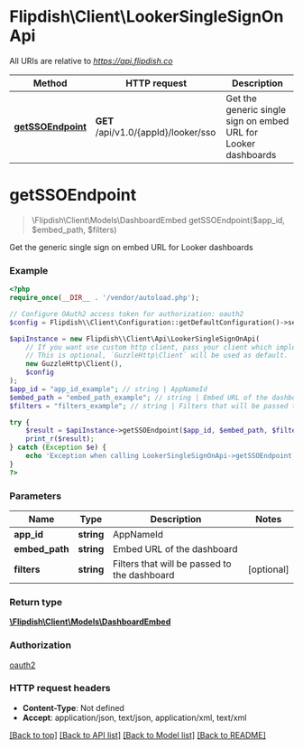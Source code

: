 # Flipdish\\Client\LookerSingleSignOnApi

All URIs are relative to *https://api.flipdish.co*

Method | HTTP request | Description
------------- | ------------- | -------------
[**getSSOEndpoint**](LookerSingleSignOnApi.md#getSSOEndpoint) | **GET** /api/v1.0/{appId}/looker/sso | Get the generic single sign on embed URL for Looker dashboards


# **getSSOEndpoint**
> \Flipdish\\Client\Models\DashboardEmbed getSSOEndpoint($app_id, $embed_path, $filters)

Get the generic single sign on embed URL for Looker dashboards

### Example
```php
<?php
require_once(__DIR__ . '/vendor/autoload.php');

// Configure OAuth2 access token for authorization: oauth2
$config = Flipdish\\Client\Configuration::getDefaultConfiguration()->setAccessToken('YOUR_ACCESS_TOKEN');

$apiInstance = new Flipdish\\Client\Api\LookerSingleSignOnApi(
    // If you want use custom http client, pass your client which implements `GuzzleHttp\ClientInterface`.
    // This is optional, `GuzzleHttp\Client` will be used as default.
    new GuzzleHttp\Client(),
    $config
);
$app_id = "app_id_example"; // string | AppNameId
$embed_path = "embed_path_example"; // string | Embed URL of the dashboard
$filters = "filters_example"; // string | Filters that will be passed to the dashboard

try {
    $result = $apiInstance->getSSOEndpoint($app_id, $embed_path, $filters);
    print_r($result);
} catch (Exception $e) {
    echo 'Exception when calling LookerSingleSignOnApi->getSSOEndpoint: ', $e->getMessage(), PHP_EOL;
}
?>
```

### Parameters

Name | Type | Description  | Notes
------------- | ------------- | ------------- | -------------
 **app_id** | **string**| AppNameId |
 **embed_path** | **string**| Embed URL of the dashboard |
 **filters** | **string**| Filters that will be passed to the dashboard | [optional]

### Return type

[**\Flipdish\\Client\Models\DashboardEmbed**](../Model/DashboardEmbed.md)

### Authorization

[oauth2](../../README.md#oauth2)

### HTTP request headers

 - **Content-Type**: Not defined
 - **Accept**: application/json, text/json, application/xml, text/xml

[[Back to top]](#) [[Back to API list]](../../README.md#documentation-for-api-endpoints) [[Back to Model list]](../../README.md#documentation-for-models) [[Back to README]](../../README.md)

